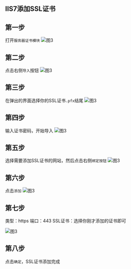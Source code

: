 ## IIS7添加SSL证书

## 第一步
打开`服务器证书模块`
![图3](https://cdn.drixn.com/img/src/IIS00018.png)

## 第二步
点击右侧`导入`按钮
![图3](https://cdn.drixn.com/img/src/IIS00019.png)

## 第三步
在弹出的界面选择你的SSL证书`.pfx`结尾
![图3](https://cdn.drixn.com/img/src/IIS00021.png)

## 第四步
输入证书密码，开始导入
![图3](https://cdn.drixn.com/img/src/IIS00020.png)

## 第五步
选择需要添加SSL证书的网站，然后点击右侧`绑定按钮`
![图3](https://cdn.drixn.com/img/src/IIS00015.jpg)

## 第六步
点击`添加`
![图3](https://cdn.drixn.com/img/src/IIS00017.png)

## 第七步

类型：https
端口：443
SSL证书：选择你刚才添加的证书即可

![图3](https://cdn.drixn.com/img/src/IIS00016.png)

## 第八步
点击`确定`，SSL证书添加完成